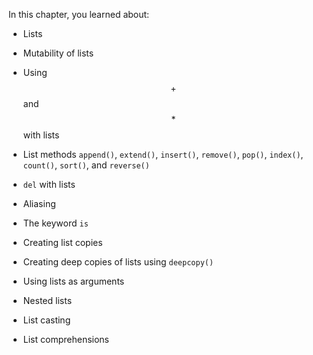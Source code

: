 In this chapter, you learned about:

-   Lists

-   Mutability of lists

-   Using $$+$$ and $$*$$ with lists

-   List methods `append()`, `extend()`, `insert()`, `remove()`,
    `pop()`, `index()`, `count()`, `sort()`, and `reverse()`

-   `del` with lists

-   Aliasing

-   The keyword `is`

-   Creating list copies

-   Creating deep copies of lists using `deepcopy()`

-   Using lists as arguments

-   Nested lists

-   List casting

-   List comprehensions
